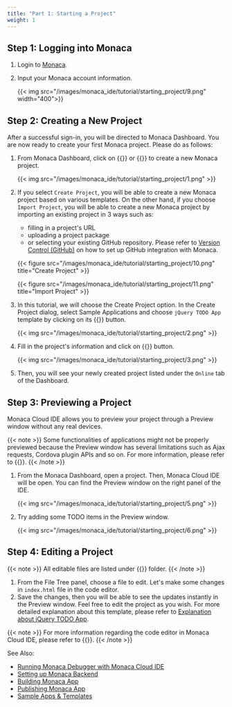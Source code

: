 ```yaml
---
title: "Part 1: Starting a Project"
weight: 1
---
```


## Step 1: Logging into Monaca

1.  Login to [Monaca](https://monaca.mobi/en/login).
2.  Input your Monaca account information.

    {{< img src="/images/monaca_ide/tutorial/starting_project/9.png" width="400">}}

## Step 2: Creating a New Project

After a successful sign-in, you will be directed to Monaca Dashboard.
You are now ready to create your first Monaca project. Please do as
follows:

1.  From Monaca Dashboard, click on {{<guilabel name="Create Project">}} or {{<guilabel name="Import Project">}} to create a new Monaca project.

    {{< img src="/images/monaca_ide/tutorial/starting_project/1.png" >}}

2.  If you select `Create Project`, you will be able to create a new
    Monaca project based on various templates. On the other hand, if you
    choose `Import Project`, you will be able to create a new Monaca
    project by importing an existing project in 3 ways such as:

    -   filling in a project's URL
    -   uploading a project package
    -   or selecting your existing GitHub repository. Please refer to [Version Control (GitHub)](/en/products_guide/monaca_ide/version_control/) on how to set up GitHub integration with Monaca.

    {{< figure src="/images/monaca_ide/tutorial/starting_project/10.png" title="Create Project" >}}

    {{< figure src="/images/monaca_ide/tutorial/starting_project/11.png" title="Import Project" >}}

3.  In this tutorial, we will choose the Create Project option. In the
    Create Project dialog, select Sample Applications and choose
    `jQuery TODO App` template by clicking on its {{<guilabel name="Create New">}} button.

    {{< img src="/images/monaca_ide/tutorial/starting_project/2.png" >}}

4.  Fill in the project's information and click on {{<guilabel name="Make Project">}} button.

    {{< img src="/images/monaca_ide/tutorial/starting_project/3.png" >}}

5.  Then, you will see your newly created project listed under the
    `Online` tab of the Dashboard.

## Step 3: Previewing a Project

Monaca Cloud IDE allows you to preview your project through a Preview
window without any real devices.

{{< note >}}
    Some functionalities of applications might not be properly previewed
    because the Preview window has several limitations such as Ajax
    requests, Cordova plugin APIs and so on. For more information, please
    refer to {{<link href="/en/products_guide/monaca_ide/overview#preview_limit" title="Usage and Limitation of Live Preview" >}}.
{{< /note >}}

1.  From the Monaca Dashboard, open a project. Then, Monaca Cloud IDE
    will be open. You can find the Preview window on the right panel of
    the IDE.

    {{< img src="/images/monaca_ide/tutorial/starting_project/5.png" >}}

2.  Try adding some TODO items in the Preview window.

    {{< img src="/images/monaca_ide/tutorial/starting_project/6.png" >}}

## Step 4: Editing a Project

{{< note >}}
    All editable files are listed under {{<guilabel name="www/">}} folder.
{{< /note >}}

1.  From the File Tree panel, choose a file to edit. Let's make some
    changes in `index.html` file in the code editor.
2.  Save the changes, then you will be able to see the updates instantly
    in the Preview window. Feel free to edit the project as you wish.
    For more detailed explanation about this template, please refer to
    [Explanation about jQuery TODO App](/en/sampleapp/samples/todo/).

{{< note >}}
    For more information regarding the code editor in Monaca Cloud IDE,
    please refer to {{<link href="/en/products_guide/monaca_ide/overview/#code_editor" title="Code Editor">}}.
{{< /note >}}


See Also:

- [Running Monaca Debugger with Monaca Cloud IDE](../testing_debugging/)
- [Setting up Monaca Backend](../adding_backend/)
- [Building Monaca App](../building_app/)
- [Publishing Monaca App](../publishing_app/)
- [Sample Apps & Templates](/en/sampleapp/samples)
